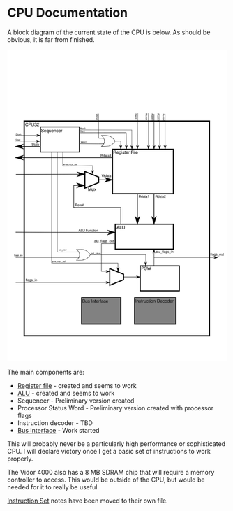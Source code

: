 # CPU Documentation

A block diagram of the current state of the CPU is below.  As should be
obvious, it is far from finished.

![CPU Diagram](./CPU32.svg)

The main components are:
* [Register file](Register.md) - created and seems to work
* [ALU](ALU.md) - created and seems to work
* Sequencer - Preliminary version created
* Processor Status Word - Preliminary version created with processor flags
* Instruction decoder - TBD
* [Bus Interface](BIU.md) - Work started

This will probably never be a particularly high performance or sophisticated
CPU.  I will declare victory once I get a basic set of instructions to
work properly.

The Vidor 4000 also has a 8 MB SDRAM chip that will require a memory
controller to access.  This would be outside of the CPU, but would be
needed for it to really be useful.

[Instruction Set](InstrNotes.md) notes have been moved to their own file.